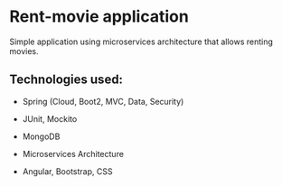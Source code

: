 # Rent-movie application
Simple application using microservices architecture that allows renting movies.


## Technologies used:

- Spring (Cloud, Boot2, MVC, Data, Security)

- JUnit, Mockito

- MongoDB

- Microservices Architecture

- Angular, Bootstrap, CSS

